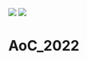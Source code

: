 ![](https://img.shields.io/badge/day%20📅-21-blue) ![](https://img.shields.io/badge/stars%20⭐-29-yellow)
# AoC_2022